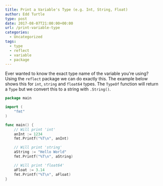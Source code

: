 ```yaml
---
title: Print a Variable's Type (e.g. Int, String, Float)
author: Edd Turtle
type: post
date: 2017-08-07T21:00:00+00:00
url: /print-variable-type
categories:
  - Uncategorized
tags:
  - type
  - reflect
  - variable
  - package
---
```


Ever wanted to know the exact type name of the variable you're using? Using the `reflect` package we can do exactly this. The example below shows this for `int`, `string` and `float64` types. The `TypeOf` function will return a `Type` but we convert this to a string with `.String()`.

```go
package main

import (
    "fmt"
)

func main() {
    // Will print 'int'
    anInt := 1234
    fmt.Printf("%T\n", anInt)

    // Will print 'string'
    aString := "Hello World"
    fmt.Printf("%T\n", aString)

    // Will print 'float64'
    aFloat := 3.14
    fmt.Printf("%T\n", aFloat)
}
```